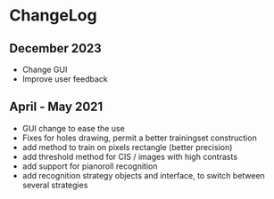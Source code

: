 
# ChangeLog

## December 2023

- Change GUI
- Improve user feedback

## April - May 2021

- GUI change to ease the use
- Fixes for holes drawing, permit a better trainingset construction
- add method to train on pixels rectangle (better precision)
- add threshold method for CIS / images with high contrasts
- add support for pianoroll recognition
- add recognition strategy objects and interface, to switch between several strategies